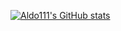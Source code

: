 [![Aldo111's GitHub stats](https://github-readme-stats.vercel.app/api?username=Aldo111&count_private=false&theme=dark&show_icons=true)](https://github.com/anuraghazra/github-readme-stats)
